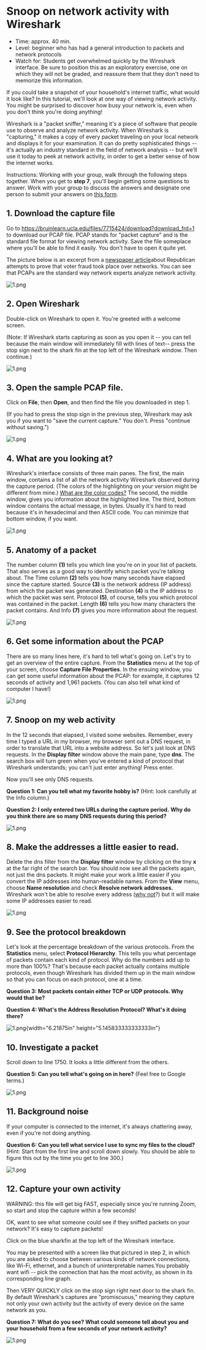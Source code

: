 # Snoop on network activity with Wireshark

* Time: approx. 40 min.
* Level: beginner who has had a general introduction to packets and network protocols
* Watch for: Students get overwhelmed quickly by the Wireshark interface. Be sure to position this as an exploratory exercise, one on which they will not be graded, and reassure them that they don't need to memorize this information.

If you could take a snapshot of your household's internet traffic, what would it look like? In this tutorial, we'll look at one way of viewing network activity. You might be surprised to discover how busy your network is, even when you don't think you're doing anything!

Wireshark is a \"packet sniffer,\" meaning it\'s a piece of software
that people use to observe and analyze network activity. When Wireshark is "capturing," it makes a copy of every packet traveling on your local network and displays it for your examination. It can do pretty sophisticated things \-- it\'s actually an industry standard in the field of network analysis \-- but we\'ll use it today to peek at network activity, in order to get a better sense of how the internet works.

Instructions: Working with your group, walk through the following steps together. When you get to **step 7**, you'll begin getting some questions to answer. Work with your group to discuss the answers and designate one person to submit your answers on [this
form](https://docs.google.com/forms/d/e/1FAIpQLSfVlLFCFkKvrzzsNYNX8JR7HTra-_zpzbu4auzmQPpH4BF61A/viewform?usp=sf_link).

## 1. Download the capture file

Go to
<https://bruinlearn.ucla.edu/files/7715424/download?download_frd=1> to
download our PCAP file. PCAP stands for "packet capture" and is the
standard file format for viewing network activity. Save the file
someplace where you\'ll be able to find it easily. You don\'t have to
open it quite yet.

The picture below is an excerpt from a [newspaper article](https://www.azmirror.com/blog/inspired-by-mike-lindell-republicans-demand-information-from-elections-officials/)about Republican attempts to prove that voter fraud took place over networks. You can see that PCAPs are the standard way network experts analyze network activity.

![1.png](media/image1.png)

## 2\. Open Wireshark

Double-click on Wireshark to open it. You\'re greeted with a welcome
screen.

(Note: If Wireshark starts capturing as soon as you open it \-- you can tell because the main window will immediately fill with lines of text\-- press the stop sign next to the shark fin at the top left of the Wireshark window. Then continue.)

![1.png](media/image2.png)

## 3. Open the sample PCAP file.

Click on **File**, then **Open**, and then find the file you downloaded in step 1.

(If you had to press the stop sign in the previous step, Wireshark may
ask you if you want to \"save the current capture.\" You don\'t. Press
\"continue without saving.\")

![1.png](media/image3.png)

## 4. What are you looking at?

Wireshark\'s interface consists of three main panes. The first, the main window, contains a list of all the network activity Wireshark observed during the capture period. (The colors of the highlighting on your version might be different from mine.) [What are the color
codes?](https://www.wireshark.org/docs/wsug_html_chunked/ChCustColorizationSection.html) The second, the middle window, gives you information about the highlighted line. The third, bottom window contains the actual message,
in bytes. Usually it\'s hard to read because it\'s in hexadecimal and then ASCII code. You can minimize that bottom window, if you want.

![1.png](media/image4.png)

## 5. Anatomy of a packet

The number column **(1)** tells you which line you\'re on in your list
of packets. That also serves as a good way to identify which packet
you\'re talking about. The Time column **(2)** tells you how many
seconds have elapsed since the capture started. Source **(3)** is the network address (IP address) from which the packet was generated. Destination **(4)** is the IP address to which the packet was sent. Protocol **(5)**, of course, tells you which protocol was contained in the packet. Length **(6)** tells you how many characters the packet contains. And Info **(7)** gives you more information about the request.

![1.png](media/image5.png)

## 6. Get some information about the PCAP

There are so many lines here, it\'s hard to tell what\'s going on.
Let\'s try to get an overview of the entire capture. From the
**Statistics** menu at the top of your screen, choose **Capture File
Properties**. In the ensuing window, you can get some useful information about the PCAP: for example, it captures 12 seconds of activity and 1,961 packets. (You can also tell what kind of computer I have!)

![1.png](media/image6.png)

## 7. Snoop on my web activity

In the 12 seconds that elapsed, I visited some websites. Remember, every time I typed a URL in my browser, my browser sent out a DNS request, in order to translate that URL into a website address. So let\'s just look at DNS requests. In the **Display filter** window above the main pane, type **dns**. The search box will turn green when you\'ve entered a kind of protocol that Wireshark understands; you can\'t just enter anything!
Press enter.

Now you\'ll see only DNS requests.

**Question 1: Can you tell what my favorite hobby is?** (Hint: look
carefully at the Info column.)

**Question 2: I only entered two URLs during the capture period.** **Why do you think there are so many DNS requests during this period?**

![1.png](media/image7.png)

## 8. Make the addresses a little easier to read.

Delete the dns filter from the **Display filter** window by clicking on the tiny **x** at the far right of the search bar. You should now see all the packets again, not just the dns packets. It might make your work a little easier if you convert the IP addresses into human-readable
names. From the **View** menu, choose **Name resolution** and check
**Resolve network addresses.** Wireshark won\'t be able to resolve every address ([why
not](https://documentation.help/Wireshark/ChAdvNameResolutionSection.html)?)
but it will make some IP addresses easier to read.

![1.png](media/image8.png)

## 9. See the protocol breakdown

Let\'s look at the percentage breakdown of the various protocols. From the **Statistics** menu, select **Protocol Hierarchy**. This tells you what percentage of packets contain each kind of protocol. Why do the numbers add up to more than 100%? That\'s because each packet actually contains multiple protocols, even though Wireshark has divided them up
in the main window so that you can focus on each protocol, one at a
time.

**Question 3: Most packets contain either TCP or UDP protocols. Why
would that be?**

**Question 4: What\'s the Address Resolution Protocol? What\'s it doing there?**

![1.png](media/image9.png){width="6.21875in"
height="5.145833333333333in"}

## 10. Investigate a packet

Scroll down to line 1750. It looks a little different from the others.

**Question 5: Can you tell what\'s going on in here?** (Feel free to
Google terms.)

![1.png](media/image10.png)

## 11. Background noise

If your computer is connected to the internet, it\'s always chattering away, even if you\'re not doing anything.

**Question 6: Can you tell what service I use to sync my files to the cloud?** (Hint: Start from the first line and scroll down slowly. You should be able to figure this out by the time you get to line 300.)

![1.png](media/image11.png)

## 12. Capture your own activity

WARNING: this file will get big FAST, especially since you\'re running Zoom, so start and stop the capture within a few seconds!

OK, want to see what someone could see if they sniffed packets on your
network? It\'s easy to capture packets!

Click on the blue sharkfin at the top left of the Wireshark interface.

You may be presented with a screen like that pictured in step 2, in
which you are asked to choose between various kinds of network
connections, like Wi-Fi, ethernet, and a bunch of uninterpretable names.You probably want wifi \-- pick the connection that has the most activity, as shown in its corresponding line graph.

Then VERY QUICKLY click on the stop sign right next door to the shark
fin. By default Wireshark\'s captures are \"promiscuous,\" meaning they capture not only your own activity but the activity of every device on the same network as you.

**Question 7: What do you see? What could someone tell about you and
your household from a few seconds of your network activity?**

![1.png](media/image12.png)
